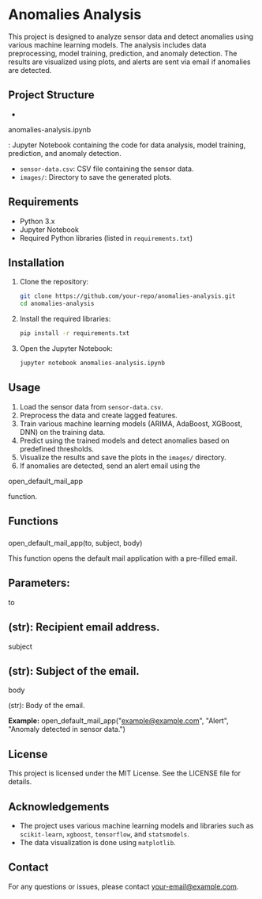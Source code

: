 # Anomalies Analysis

This project is designed to analyze sensor data and detect anomalies using various machine learning models. The analysis includes data preprocessing, model training, prediction, and anomaly detection. The results are visualized using plots, and alerts are sent via email if anomalies are detected.

## Project Structure

- 

anomalies-analysis.ipynb

: Jupyter Notebook containing the code for data analysis, model training, prediction, and anomaly detection.
- `sensor-data.csv`: CSV file containing the sensor data.
- `images/`: Directory to save the generated plots.

## Requirements

- Python 3.x
- Jupyter Notebook
- Required Python libraries (listed in `requirements.txt`)

## Installation

1. Clone the repository:
    ```sh
    git clone https://github.com/your-repo/anomalies-analysis.git
    cd anomalies-analysis
    ```

2. Install the required libraries:
    ```sh
    pip install -r requirements.txt
    ```

3. Open the Jupyter Notebook:
    ```sh
    jupyter notebook anomalies-analysis.ipynb
    ```

## Usage

1. Load the sensor data from `sensor-data.csv`.
2. Preprocess the data and create lagged features.
3. Train various machine learning models (ARIMA, AdaBoost, XGBoost, DNN) on the training data.
4. Predict using the trained models and detect anomalies based on predefined thresholds.
5. Visualize the results and save the plots in the `images/` directory.
6. If anomalies are detected, send an alert email using the 

open_default_mail_app

 function.

## Functions

### 

open_default_mail_app(to, subject, body)



This function opens the default mail application with a pre-filled email.

**Parameters:**
- 

to

 (str): Recipient email address.
- 

subject

 (str): Subject of the email.
- 

body

 (str): Body of the email.

**Example:**
open_default_mail_app("example@example.com", "Alert", "Anomaly detected in sensor data.")



## License

This project is licensed under the MIT License. See the LICENSE file for details.

## Acknowledgements

- The project uses various machine learning models and libraries such as `scikit-learn`, `xgboost`, `tensorflow`, and `statsmodels`.
- The data visualization is done using `matplotlib`.

## Contact

For any questions or issues, please contact [your-email@example.com](mailto:your-email@example.com).